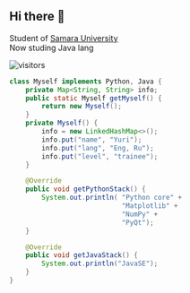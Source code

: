 <h2> Hi there 🌱 </h2>
<p>Student of <a href="https://ssau.ru/">Samara University</a>
</br>Now studing Java lang
</p>



![visitors](https://visitor-badge.laobi.icu/badge?page_id=c0de1sl1fe.c0de1sl1fe)
``` java
class Myself implements Python, Java {
    private Map<String, String> info;
    public static Myself getMyself() {
        return new Myself();
    }
    private Myself() {
        info = new LinkedHashMap<>();
        info.put("name", "Yuri");
        info.put("lang", "Eng, Ru");
        info.put("level", "trainee");
    }

    @Override
    public void getPythonStack() {
        System.out.println( "Python core" +
                            "Matplotlib" +
                            "NumPy" +
                            "PyQt");
    }

    @Override
    public void getJavaStack() {
        System.out.println("JavaSE");
    }
}
```
